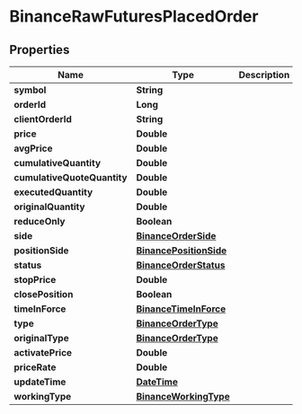 # BinanceRawFuturesPlacedOrder

## Properties
Name | Type | Description | Notes
------------ | ------------- | ------------- | -------------
**symbol** | **String** |  |  [optional]
**orderId** | **Long** |  |  [optional]
**clientOrderId** | **String** |  |  [optional]
**price** | **Double** |  |  [optional]
**avgPrice** | **Double** |  |  [optional]
**cumulativeQuantity** | **Double** |  |  [optional]
**cumulativeQuoteQuantity** | **Double** |  |  [optional]
**executedQuantity** | **Double** |  |  [optional]
**originalQuantity** | **Double** |  |  [optional]
**reduceOnly** | **Boolean** |  |  [optional]
**side** | [**BinanceOrderSide**](BinanceOrderSide.md) |  |  [optional]
**positionSide** | [**BinancePositionSide**](BinancePositionSide.md) |  |  [optional]
**status** | [**BinanceOrderStatus**](BinanceOrderStatus.md) |  |  [optional]
**stopPrice** | **Double** |  |  [optional]
**closePosition** | **Boolean** |  |  [optional]
**timeInForce** | [**BinanceTimeInForce**](BinanceTimeInForce.md) |  |  [optional]
**type** | [**BinanceOrderType**](BinanceOrderType.md) |  |  [optional]
**originalType** | [**BinanceOrderType**](BinanceOrderType.md) |  |  [optional]
**activatePrice** | **Double** |  |  [optional]
**priceRate** | **Double** |  |  [optional]
**updateTime** | [**DateTime**](DateTime.md) |  |  [optional]
**workingType** | [**BinanceWorkingType**](BinanceWorkingType.md) |  |  [optional]
